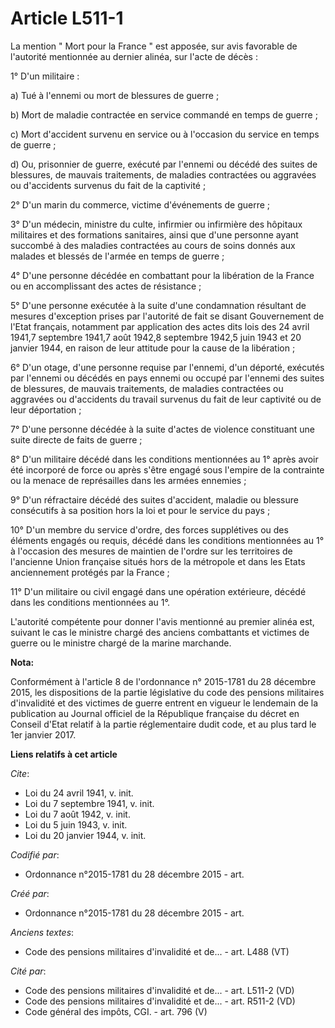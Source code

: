 # Article L511-1

La mention " Mort pour la France " est apposée, sur avis favorable de l'autorité mentionnée au dernier alinéa, sur l'acte de
décès :

1° D'un militaire :

a) Tué à l'ennemi ou mort de blessures de guerre ;

b) Mort de maladie contractée en service commandé en temps de guerre ;

c) Mort d'accident survenu en service ou à l'occasion du service en temps de guerre ;

d) Ou, prisonnier de guerre, exécuté par l'ennemi ou décédé des suites de blessures, de mauvais traitements, de maladies
contractées ou aggravées ou d'accidents survenus du fait de la captivité ;

2° D'un marin du commerce, victime d'événements de guerre ;

3° D'un médecin, ministre du culte, infirmier ou infirmière des hôpitaux militaires et des formations sanitaires, ainsi que
d'une personne ayant succombé à des maladies contractées au cours de soins donnés aux malades et blessés de l'armée en temps
de guerre ;

4° D'une personne décédée en combattant pour la libération de la France ou en accomplissant des actes de résistance ;

5° D'une personne exécutée à la suite d'une condamnation résultant de mesures d'exception prises par l'autorité de fait se
disant Gouvernement de l'Etat français, notamment par application des actes dits lois des 24 avril 1941,7 septembre 1941,7
août 1942,8 septembre 1942,5 juin 1943 et 20 janvier 1944, en raison de leur attitude pour la cause de la libération ;

6° D'un otage, d'une personne requise par l'ennemi, d'un déporté, exécutés par l'ennemi ou décédés en pays ennemi ou occupé
par l'ennemi des suites de blessures, de mauvais traitements, de maladies contractées ou aggravées ou d'accidents du travail
survenus du fait de leur captivité ou de leur déportation ;

7° D'une personne décédée à la suite d'actes de violence constituant une suite directe de faits de guerre ;

8° D'un militaire décédé dans les conditions mentionnées au 1° après avoir été incorporé de force ou après s'être engagé sous
l'empire de la contrainte ou la menace de représailles dans les armées ennemies ;

9° D'un réfractaire décédé des suites d'accident, maladie ou blessure consécutifs à sa position hors la loi et pour le
service du pays ;

10° D'un membre du service d'ordre, des forces supplétives ou des éléments engagés ou requis, décédé dans les conditions
mentionnées au 1° à l'occasion des mesures de maintien de l'ordre sur les territoires de l'ancienne Union française situés
hors de la métropole et dans les Etats anciennement protégés par la France ;

11° D'un militaire ou civil engagé dans une opération extérieure, décédé dans les conditions mentionnées au 1°.

L'autorité compétente pour donner l'avis mentionné au premier alinéa est, suivant le cas le ministre chargé des anciens
combattants et victimes de guerre ou le ministre chargé de la marine marchande.

**Nota:**

Conformément à l'article 8 de l'ordonnance n° 2015-1781 du 28 décembre 2015, les dispositions de la partie législative du
code des pensions militaires d'invalidité et des victimes de guerre entrent en vigueur le lendemain de la publication au
Journal officiel de la République française du décret en Conseil d'Etat relatif à la partie réglementaire dudit code, et au
plus tard le 1er janvier 2017.

**Liens relatifs à cet article**

_Cite_:

  - Loi du 24 avril 1941, v. init.
  - Loi du 7 septembre 1941, v. init.
  - Loi du 7 août 1942, v. init.
  - Loi du 5 juin 1943, v. init.
  - Loi du 20 janvier 1944, v. init.

_Codifié par_:

  - Ordonnance n°2015-1781 du 28 décembre 2015 - art.

_Créé par_:

  - Ordonnance n°2015-1781 du 28 décembre 2015 - art.

_Anciens textes_:

  - Code des pensions militaires d'invalidité et de... - art. L488 (VT)

_Cité par_:

  - Code des pensions militaires d'invalidité et de... - art. L511-2 (VD)
  - Code des pensions militaires d'invalidité et de... - art. R511-2 (VD)
  - Code général des impôts, CGI. - art. 796 (V)
